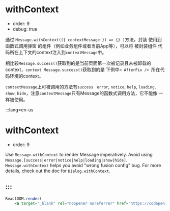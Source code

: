 # withContext

- order: 9
- debug: true

通过 `Message.withContext(({ contextMessage }) => {} )`方法，封装 使用到函数式调用弹窗 的组件（例如业务组件或者当前App等），可以将 被封装组件 代码所在上下文的context注入到`contextMessage`中。

相比较`Message.success()`获取到的是当前页面第一次被记录且未被卸载的context，`context Message.success()`获取到的是 下例中`< AfterFix /> `所在代码环境的context。

`contextMessage`上可被调用的方法有`success ` `error`, `notice`, `help`, `loading`, `show`, `hide`，注意`contextMessage`只有Message的函数式调用方法，它不能像 <Message /> 一样被使用。

:::lang=en-us
# withContext

- order: 9

Use `Message.withContext` to render Message imperatively. Avoid using `Message.[success|error|notice|help|loading|show|hide]`. `Message.withContext` helps you avoid "wrong fusion config" bug. For more details, check out the doc for `Dialog.withContext`.

:::
---

````jsx
ReactDOM.render(
    <a target="_blank" rel="noopener noreferrer" href="https://codepen.io/acejerry/pen/ZEOQjzr">点击查看 Message.withContext Demo</a>, mountNode);
````
